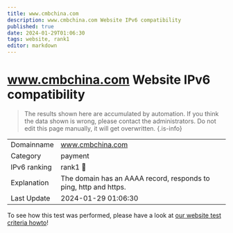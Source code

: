 ```yaml
---
title: www.cmbchina.com
description: www.cmbchina.com Website IPv6 compatibility
published: true
date: 2024-01-29T01:06:30
tags: website, rank1
editor: markdown
---
```


# www.cmbchina.com Website IPv6 compatibility

> The results shown here are accumulated by automation. If you think the data shown is wrong, please contact the administrators. 
> Do not edit this page manually, it will get overwritten.
{.is-info}


|   |   |
| - | - |
| Domainname | www.cmbchina.com
| Category | payment |
| IPv6 ranking | rank1 :1st_place_medal: |
| Explanation | The domain has an AAAA record, responds to ping, http and https. |
| Last Update | 2024-01-29 01:06:30 |

To see how this test was performed, please have a look at [our website test criteria howto](/howto/testcriteria/website)!

